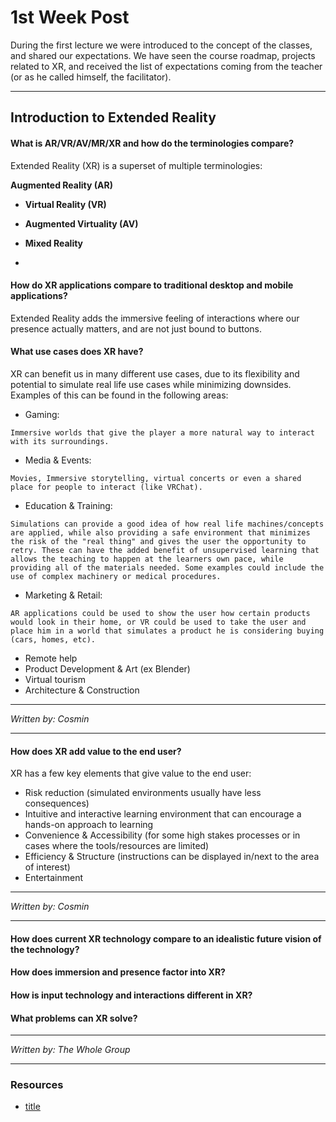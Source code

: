 # 1st Week Post

During the first lecture we were introduced to the concept of the classes, and shared our expectations. We have seen the course roadmap, projects related to XR, and received the list of expectations coming from the teacher (or as he called himself, the facilitator).

---

## Introduction to Extended Reality

#### What is AR/VR/AV/MR/XR and how do the terminologies compare?

Extended Reality (XR) is a superset of multiple terminologies:

**Augmented Reality (AR)**

- **Virtual Reality (VR)**

- **Augmented Virtuality (AV)**

- **Mixed Reality**

-

#### How do XR applications compare to traditional desktop and mobile applications?

Extended Reality adds the immersive feeling of interactions where our presence actually matters, and are not just bound to buttons.

#### What use cases does XR have?

XR can benefit us in many different use cases, due to its flexibility and potential to simulate real life use cases while minimizing downsides. <br>
Examples of this can be found in the following areas:

- Gaming: 
```
Immersive worlds that give the player a more natural way to interact with its surroundings. 
```
- Media & Events: 
```
Movies, Immersive storytelling, virtual concerts or even a shared place for people to interact (like VRChat). 
```
- Education & Training:
```
Simulations can provide a good idea of how real life machines/concepts are applied, while also providing a safe environment that minimizes the risk of the "real thing" and gives the user the opportunity to retry. These can have the added benefit of unsupervised learning that allows the teaching to happen at the learners own pace, while providing all of the materials needed. Some examples could include the use of complex machinery or medical procedures.
```
- Marketing & Retail: 
```
AR applications could be used to show the user how certain products would look in their home, or VR could be used to take the user and place him in a world that simulates a product he is considering buying (cars, homes, etc).
```
- Remote help 
- Product Development & Art (ex Blender)
- Virtual tourism
- Architecture & Construction
---

_Written by: Cosmin_

---
#### How does XR add value to the end user?
XR has a few key elements that give value to the end user:

- Risk reduction (simulated environments usually have less consequences)
- Intuitive and interactive learning environment that can encourage a hands-on approach to learning
- Convenience & Accessibility (for some high stakes processes or in cases where the tools/resources are limited)
- Efficiency & Structure (instructions can be displayed in/next to the area of interest)
- Entertainment
---

_Written by: Cosmin_

---
#### How does current XR technology compare to an idealistic future vision of the technology?

#### How does immersion and presence factor into XR?

#### How is input technology and interactions different in XR?

#### What problems can XR solve?

---

_Written by: The Whole Group_

---

### Resources

- [title](https://www.example.com)
